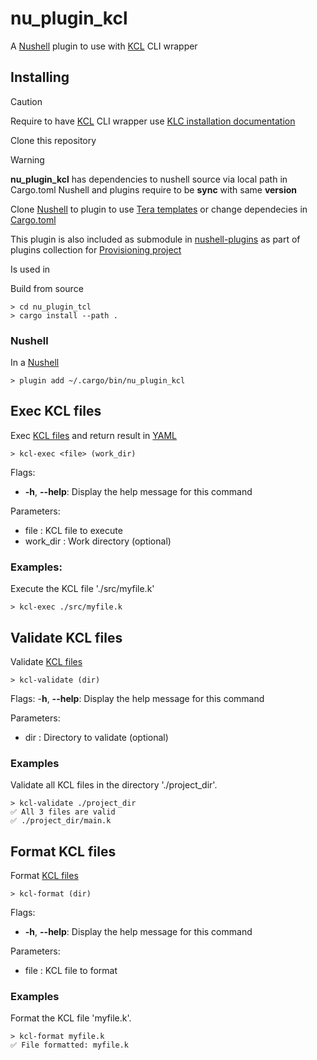 # nu_plugin_kcl

A [Nushell](https://nushell.sh/) plugin to use with [KCL](https://www.kcl-lang.io/) CLI wrapper

## Installing

> [!CAUTION]  
> Require to have [KCL](https://www.kcl-lang.io/) CLI wrapper
> use [KLC installation documentation](https://www.kcl-lang.io/docs/user_docs/getting-started/install)

Clone this repository 

> [!WARNING]  
> **nu_plugin_kcl** has dependencies to nushell source via local path in Cargo.toml
> Nushell and plugins require to be **sync** with same **version** 

Clone [Nushell](https://nushell.sh/) to plugin to use [Tera templates](https://keats.github.io/tera/docs/) or change dependecies in [Cargo.toml](Cargo.toml)

This plugin is also included as submodule in [nushell-plugins](https://repo.jesusperez.pro/jesus/nushell-plugins) 
as part of plugins collection for [Provisioning project](https://rlung.librecloud.online/jesus/provisioning)

Is used in

Build from source 

```nushell
> cd nu_plugin_tcl
> cargo install --path .
```

### Nushell 

In a [Nushell](https://nushell.sh/)

```nushell
> plugin add ~/.cargo/bin/nu_plugin_kcl
```

## Exec KCL files 

Exec [KCL files](https://www.kcl-lang.io/docs/user_docs/getting-started/kcl-quick-start) and return result in [YAML](https://en.wikipedia.org/wiki/YAML)

```nushell
> kcl-exec <file> (work_dir)
```

Flags:
-  **-h**, **--help**: Display the help message for this command

Parameters:
- file <path>: KCL file to execute
- work_dir <directory>: Work directory (optional)

### Examples:

Execute the KCL file './src/myfile.k'
```nushell
> kcl-exec ./src/myfile.k
```

## Validate KCL files 

Validate [KCL files](https://www.kcl-lang.io/docs/user_docs/getting-started/kcl-quick-start)

```nushell
> kcl-validate (dir)
```

Flags:
-**h**, **--help**: Display the help message for this command

Parameters:
- dir <directory>: Directory to validate (optional)

### Examples

Validate all KCL files in the directory './project_dir'.

```nushell
> kcl-validate ./project_dir
✅ All 3 files are valid
✅ ./project_dir/main.k
```

## Format KCL files

Format [KCL files](https://www.kcl-lang.io/docs/user_docs/getting-started/kcl-quick-start)

```nushell
> kcl-format (dir)
```

Flags:
- **-h**, **--help**: Display the help message for this command

Parameters:
- file <path>: KCL file to format

### Examples

Format the KCL file 'myfile.k'.
```nushell
> kcl-format myfile.k
✅ File formatted: myfile.k
```
